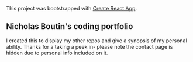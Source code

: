 This project was bootstrapped with [Create React App](https://github.com/facebook/create-react-app).

## Nicholas Boutin's coding portfolio

I created this to display my other repos and give a synopsis of my personal ability. Thanks for a taking a peek in- please note the contact page is hidden due to personal info included on it.
